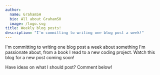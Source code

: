 ```yaml
---
author:
  name: GrahamSH
  bio: All about GrahamSH
  image: /logo.svg
title: Weekly blog posts!
description: "I'm committing to writing one blog post a week!"
---
```


I'm committing to writing one blog post a week about something I'm passionate about, from a book I read to a new coding project. Watch this blog for a new post coming soon!

Have ideas on what I should post? Comment below!
